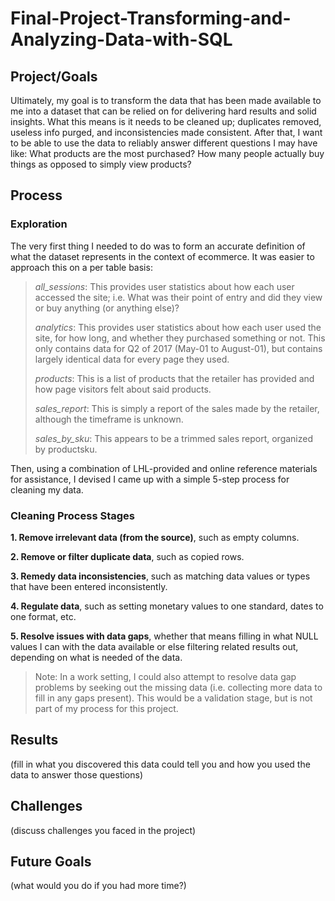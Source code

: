 # Final-Project-Transforming-and-Analyzing-Data-with-SQL

## Project/Goals
Ultimately, my goal is to transform the data that has been made available to me into a dataset that can be relied on for delivering hard results and solid insights. What this means is it needs to be cleaned up; duplicates removed, useless info purged, and inconsistencies made consistent. After that, I want to be able to use the data to reliably answer different questions I may have like: What products are the most purchased? How many people actually buy things as opposed to simply view products? 

## Process
### Exploration
The very first thing I needed to do was to form an accurate definition of what the dataset represents in the context of ecommerce. It was easier to approach this on a per table basis:<br>
> *all_sessions*: This provides user statistics about how each user accessed the site; i.e. What was their point of entry and did they view or buy anything (or anything else)?
> 
> *analytics*: This provides user statistics about how each user used the site, for how long, and whether they purchased something or not. This only contains data for Q2 of 2017 (May-01 to August-01), but contains largely identical data for every page they used.
> 
> *products*: This is a list of products that the retailer has provided and how page visitors felt about said products.
> 
> *sales_report*: This is simply a report of the sales made by the retailer, although the timeframe is unknown.
> 
> *sales_by_sku*: This appears to be a trimmed sales report, organized by productsku.

Then, using a combination of LHL-provided and online reference materials for assistance, I devised I came up with a simple 5-step process for cleaning my data.<br>

### Cleaning Process Stages
**1. Remove irrelevant data (from the source)**, such as empty columns.<br>

**2. Remove or filter duplicate data**, such as copied rows.<br>

**3. Remedy data inconsistencies**, such as matching data values or types that have been entered inconsistently.<br>

**4. Regulate data**, such as setting monetary values to one standard, dates to one format, etc.<br>

**5. Resolve issues with data gaps**, whether that means filling in what NULL values I can with the data available or else filtering related results out, depending on what is needed of the data.<br>
> Note: In a work setting, I could also attempt to resolve data gap problems by seeking out the missing data (i.e. collecting more data to fill in any gaps present). This would be a validation stage, but is not part of my process for this project.


## Results
(fill in what you discovered this data could tell you and how you used the data to answer those questions)

## Challenges 
(discuss challenges you faced in the project)

## Future Goals
(what would you do if you had more time?)
